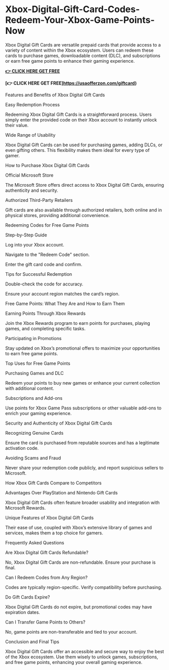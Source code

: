 # Xbox-Digital-Gift-Card-Codes-Redeem-Your-Xbox-Game-Points-Now
Xbox Digital Gift Cards are versatile prepaid cards that provide access to a variety of content within the Xbox ecosystem. Users can redeem these cards to purchase games, downloadable content (DLC), and subscriptions or earn free game points to enhance their gaming experience.




**[👉 CLICK HERE GET FREE](https://usaofferzon.com/xbox)**


**[👉 CLICK HERE GET FREE]https://usaofferzon.com/giftcard)**




Features and Benefits of Xbox Digital Gift Cards

Easy Redemption Process

Redeeming Xbox Digital Gift Cards is a straightforward process. Users simply enter the provided code on their Xbox account to instantly unlock their value.

Wide Range of Usability

Xbox Digital Gift Cards can be used for purchasing games, adding DLCs, or even gifting others. This flexibility makes them ideal for every type of gamer.

How to Purchase Xbox Digital Gift Cards

Official Microsoft Store

The Microsoft Store offers direct access to Xbox Digital Gift Cards, ensuring authenticity and security.

Authorized Third-Party Retailers

Gift cards are also available through authorized retailers, both online and in physical stores, providing additional convenience.

Redeeming Codes for Free Game Points

Step-by-Step Guide

Log into your Xbox account.

Navigate to the "Redeem Code" section.

Enter the gift card code and confirm.

Tips for Successful Redemption

Double-check the code for accuracy.

Ensure your account region matches the card’s region.

Free Game Points: What They Are and How to Earn Them

Earning Points Through Xbox Rewards

Join the Xbox Rewards program to earn points for purchases, playing games, and completing specific tasks.

Participating in Promotions

Stay updated on Xbox’s promotional offers to maximize your opportunities to earn free game points.

Top Uses for Free Game Points

Purchasing Games and DLC

Redeem your points to buy new games or enhance your current collection with additional content.

Subscriptions and Add-ons

Use points for Xbox Game Pass subscriptions or other valuable add-ons to enrich your gaming experience.

Security and Authenticity of Xbox Digital Gift Cards

Recognizing Genuine Cards

Ensure the card is purchased from reputable sources and has a legitimate activation code.

Avoiding Scams and Fraud

Never share your redemption code publicly, and report suspicious sellers to Microsoft.

How Xbox Gift Cards Compare to Competitors

Advantages Over PlayStation and Nintendo Gift Cards

Xbox Digital Gift Cards often feature broader usability and integration with Microsoft Rewards.

Unique Features of Xbox Digital Gift Cards

Their ease of use, coupled with Xbox’s extensive library of games and services, makes them a top choice for gamers.

Frequently Asked Questions

Are Xbox Digital Gift Cards Refundable?

No, Xbox Digital Gift Cards are non-refundable. Ensure your purchase is final.

Can I Redeem Codes from Any Region?

Codes are typically region-specific. Verify compatibility before purchasing.

Do Gift Cards Expire?

Xbox Digital Gift Cards do not expire, but promotional codes may have expiration dates.

Can I Transfer Game Points to Others?

No, game points are non-transferable and tied to your account.

Conclusion and Final Tips

Xbox Digital Gift Cards offer an accessible and secure way to enjoy the best of the Xbox ecosystem. Use them wisely to unlock games, subscriptions, and free game points, enhancing your overall gaming experience.
